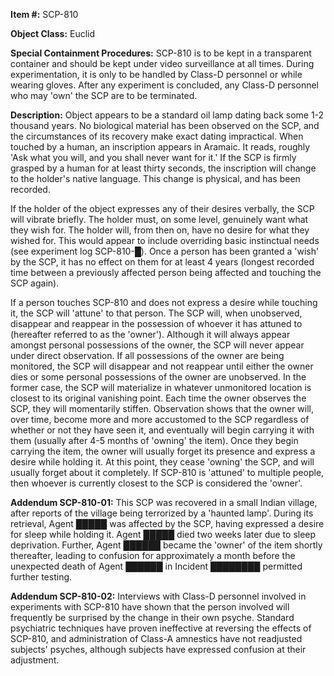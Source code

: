 **Item #:** SCP-810

**Object Class:** Euclid

**Special Containment Procedures:** SCP-810 is to be kept in a transparent container and should be kept under video surveillance at all times. During experimentation, it is only to be handled by Class-D personnel or while wearing gloves. After any experiment is concluded, any Class-D personnel who may 'own' the SCP are to be terminated.

**Description:** Object appears to be a standard oil lamp dating back some 1-2 thousand years. No biological material has been observed on the SCP, and the circumstances of its recovery make exact dating impractical. When touched by a human, an inscription appears in Aramaic. It reads, roughly 'Ask what you will, and you shall never want for it.' If the SCP is firmly grasped by a human for at least thirty seconds, the inscription will change to the holder's native language. This change is physical, and has been recorded.

If the holder of the object expresses any of their desires verbally, the SCP will vibrate briefly. The holder must, on some level, genuinely want what they wish for. The holder will, from then on, have no desire for what they wished for. This would appear to include overriding basic instinctual needs (see experiment log SCP-810-█). Once a person has been granted a 'wish' by the SCP, it has no effect on them for at least 4 years (longest recorded time between a previously affected person being affected and touching the SCP again).

If a person touches SCP-810 and does not express a desire while touching it, the SCP will 'attune' to that person. The SCP will, when unobserved, disappear and reappear in the possession of whoever it has attuned to (hereafter referred to as the 'owner'). Although it will always appear amongst personal possessions of the owner, the SCP will never appear under direct observation. If all possessions of the owner are being monitored, the SCP will disappear and not reappear until either the owner dies or some personal possessions of the owner are unobserved. In the former case, the SCP will materialize in whatever unmonitored location is closest to its original vanishing point. Each time the owner observes the SCP, they will momentarily stiffen. Observation shows that the owner will, over time, become more and more accustomed to the SCP regardless of whether or not they have seen it, and eventually will begin carrying it with them (usually after 4-5 months of 'owning' the item). Once they begin carrying the item, the owner will usually forget its presence and express a desire while holding it. At this point, they cease 'owning' the SCP, and will usually forget about it completely. If SCP-810 is 'attuned' to multiple people, then whoever is currently closest to the SCP is considered the 'owner'.

**Addendum SCP-810-01:** This SCP was recovered in a small Indian village, after reports of the village being terrorized by a 'haunted lamp'. During its retrieval, Agent █████ was affected by the SCP, having expressed a desire for sleep while holding it. Agent █████ died two weeks later due to sleep deprivation. Further, Agent ██████ became the 'owner' of the item shortly thereafter, leading to confusion for approximately a month before the unexpected death of Agent ██████ in Incident ████████ permitted further testing.

**Addendum SCP-810-02:** Interviews with Class-D personnel involved in experiments with SCP-810 have shown that the person involved will frequently be surprised by the change in their own psyche. Standard psychiatric techniques have proven ineffective at reversing the effects of SCP-810, and administration of Class-A amnestics have not readjusted subjects' psyches, although subjects have expressed confusion at their adjustment.